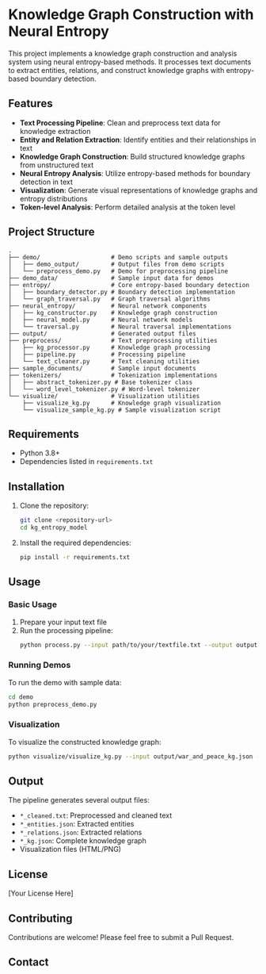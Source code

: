 # Knowledge Graph Construction with Neural Entropy

This project implements a knowledge graph construction and analysis system using neural entropy-based methods. It processes text documents to extract entities, relations, and construct knowledge graphs with entropy-based boundary detection.

## Features

- **Text Processing Pipeline**: Clean and preprocess text data for knowledge extraction
- **Entity and Relation Extraction**: Identify entities and their relationships in text
- **Knowledge Graph Construction**: Build structured knowledge graphs from unstructured text
- **Neural Entropy Analysis**: Utilize entropy-based methods for boundary detection in text
- **Visualization**: Generate visual representations of knowledge graphs and entropy distributions
- **Token-level Analysis**: Perform detailed analysis at the token level

## Project Structure

```
.
├── demo/                    # Demo scripts and sample outputs
│   ├── demo_output/         # Output files from demo scripts
│   └── preprocess_demo.py   # Demo for preprocessing pipeline
├── demo_data/               # Sample input data for demos
├── entropy/                 # Core entropy-based boundary detection
│   ├── boundary_detector.py # Boundary detection implementation
│   └── graph_traversal.py   # Graph traversal algorithms
├── neural_entropy/          # Neural network components
│   ├── kg_constructor.py    # Knowledge graph construction
│   ├── neural_model.py      # Neural network models
│   └── traversal.py         # Neural traversal implementations
├── output/                  # Generated output files
├── preprocess/              # Text preprocessing utilities
│   ├── kg_processor.py      # Knowledge graph processing
│   ├── pipeline.py          # Processing pipeline
│   └── text_cleaner.py      # Text cleaning utilities
├── sample_documents/        # Sample input documents
├── tokenizers/              # Tokenization implementations
│   ├── abstract_tokenizer.py # Base tokenizer class
│   └── word_level_tokenizer.py # Word-level tokenizer
└── visualize/               # Visualization utilities
    ├── visualize_kg.py      # Knowledge graph visualization
    └── visualize_sample_kg.py # Sample visualization script
```

## Requirements

- Python 3.8+
- Dependencies listed in `requirements.txt`

## Installation

1. Clone the repository:
   ```bash
   git clone <repository-url>
   cd kg_entropy_model
   ```

2. Install the required dependencies:
   ```bash
   pip install -r requirements.txt
   ```

## Usage

### Basic Usage

1. Prepare your input text file
2. Run the processing pipeline:
   ```bash
   python process.py --input path/to/your/textfile.txt --output output/
   ```

### Running Demos

To run the demo with sample data:
```bash
cd demo
python preprocess_demo.py
```

### Visualization

To visualize the constructed knowledge graph:
```bash
python visualize/visualize_kg.py --input output/war_and_peace_kg.json --output output/kg_visualization.html
```

## Output

The pipeline generates several output files:
- `*_cleaned.txt`: Preprocessed and cleaned text
- `*_entities.json`: Extracted entities
- `*_relations.json`: Extracted relations
- `*_kg.json`: Complete knowledge graph
- Visualization files (HTML/PNG)

## License

[Your License Here]

## Contributing

Contributions are welcome! Please feel free to submit a Pull Request.

## Contact

